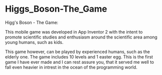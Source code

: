 # Higgs_Boson-The_Game
Higg's Boson - The Game:

This mobile game was developed in App Inventor 2 with the intent to promote scientific studies and enthusiasm around the scientific area among young humans, such as kids. 

This game however, can be played by experienced humans, such as the elderly one.  The game includes 10 levels and 1 easter egg. This is the first game I have ever made and I can rest assure you, that it served me well to fall even heavier in intrest in the ocean of the programming world.
